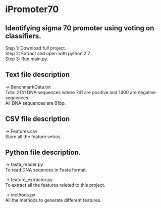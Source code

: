 # iPromoter70
Identifying sigma 70 promoter using voting on classifiers.
----------------------------------------------------------------------------------
Step 1: Download full project.<br/>
Step 2: Extract and open with python 2.7.<br/>
Step 3: Run main.py.<br/>

Text file description
----------------------------------------------------------------------------------
-> BenchmarkData.txt<br/>
Total 2141 DNA sequences where 741 are positive and 1400 are negative sequences.<br/>
All DNA sequences are 81bp.<br/>

CSV file description
----------------------------------------------------------------------------------
-> Features.csv<br/>
Store all the feature vetros.<br/>

Python file description.
----------------------------------------------------------------------------------
-> fasta_reader.py<br/>
To read DNA seqences in Fasta format.<br/>

-> feature_extractor.py<br/>
To extract all the features releted to this project.<br/>

-> methods.py<br/>
All the methods to generate different features.<br/>
